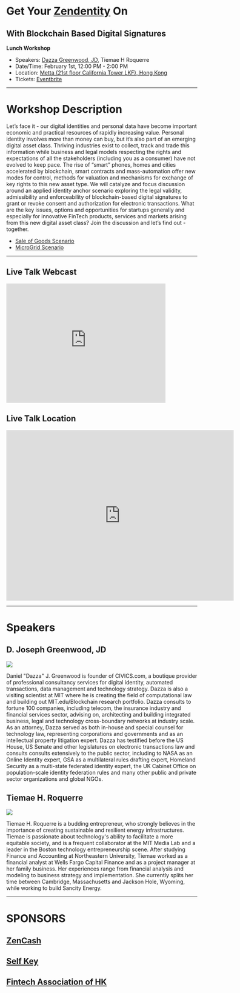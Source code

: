 # Get Your [Zendentity](http://zendentity.com) On
## With Blockchain Based Digital Signatures

**Lunch Workshop**
* Speakers: [Dazza Greenwood, JD](http://dazzagreenwood.com), Tiemae H Roquerre
* Date/Time: February 1st, 12:00 PM - 2:00 PM
* Location:  [Metta (21st floor California Tower LKF), Hong Kong](https://www.google.com/maps/place/Mett%C4%81/@22.280857,114.0854776,12z/data=!4m17!1m11!4m10!1m3!2m2!1d114.1551721!2d22.287846!1m5!1m1!1s0x3404007b2c091555:0x75f0632d0a46cfa9!2m2!1d114.155518!2d22.280872!3m4!1s0x3404007b2c091555:0x75f0632d0a46cfa9!8m2!3d22.280872!4d114.155518)
* Tickets: [Eventbrite](https://www.eventbrite.hk/e/blockchain-based-digital-signatures-decentralized-governance-tickets-42556898830?aff=erelexpmlt)

------------------

# Workshop Description

Let’s face it - our digital identities and personal data have become important economic and practical resources of rapidly increasing value. Personal identity involves more than money can buy, but it’s also part of an emerging digital asset class. Thriving industries exist to collect, track and trade this information while business and legal models respecting the rights and expectations of all the stakeholders (including you as a consumer) have not evolved to keep pace. The rise of “smart” phones, homes and cities accelerated by blockchain, smart contracts and mass-automation offer new modes for control, methods for valuation and mechanisms for exchange of key rights to this new asset type. We will catalyze and focus discussion around an applied identity anchor scenario exploring the legal validity, admissibility and enforceability of blockchain-based digital signatures to grant or revoke consent and authorization for electronic transactions. What are the key issues, options and opportunities for startups generally and especially for innovative FinTech products, services and markets arising from this new digital asset class? Join the discussion and let’s find out - together.

* [Sale of Goods Scenario](http://zendentity.com/SaleOfGoodsScenario.html)
* [MicroGrid Scenario](http://zendentity.com/MicrogridScenario.html)

-------------

## Live Talk Webcast

<iframe width="420" height="315" src="http://www.youtube.com/embed/XU0CCAMHwcU" frameborder="0" allowfullscreen></iframe>

## Live Talk Location

<iframe src="https://www.google.com/maps/embed?pb=!1m18!1m12!1m3!1d118141.57779663526!2d114.08547759916698!3d22.280856980614864!2m3!1f0!2f0!3f0!3m2!1i1024!2i768!4f13.1!3m3!1m2!1s0x3404007b2c091555%3A0x75f0632d0a46cfa9!2zTWV0dMSB!5e0!3m2!1sen!2sus!4v1516947243522" width="600" height="450" frameborder="0" style="border:0" allowfullscreen></iframe>

------------
# Speakers

## D. Joseph Greenwood, JD

![](https://i.imgur.com/DTwyBaN.png)


Daniel "Dazza" J. Greenwood is founder of CIVICS.com, a boutique provider of professional consultancy services for digital identity, automated transactions, data management and technology strategy. Dazza is also a visiting scientist at MIT where he is creating the field of computational law and building out MIT.edu/Blockchain research portfolio. Dazza consults to fortune 100 companies, including telecom, the insurance industry and financial services sector, advising on, architecting and building integrated business, legal and technology cross-boundary networks at industry scale. As an attorney, Dazza served as both in-house and special counsel for technology law, representing corporations and governments and as an intellectual property litigation expert. Dazza has testified before the US House, US Senate and other legislatures on electronic transactions law and consults consults extensively to the public sector, including to NASA as an Online Identity expert, GSA as a multilateral rules drafting expert, Homeland Security as a multi-state federated identity expert, the UK Cabinet Office on population-scale identity federation rules and many other public and private sector organizations and global NGOs.

## Tiemae H. Roquerre

![](https://i.imgur.com/5hHgKcm.png)

Tiemae H. Roquerre is a budding entrepreneur, who strongly believes in the importance of creating sustainable and resilient energy infrastructures. Tiemae is passionate about technology's ability to facilitate a more equitable society, and is a frequent collaborator at the MIT Media Lab and a leader in the Boston technology entrepreneurship scene. After studying Finance and Accounting at Northeastern University, Tiemae worked as a financial analyst at Wells Fargo Capital Finance and as a project manager at her family business. Her experiences range from financial analysis and modeling to business strategy and implementation. She currently splits her time between Cambridge, Massachusetts and Jackson Hole, Wyoming, while working to build Sancity Energy. 

------------

# SPONSORS

##  [ZenCash](https://zensystem.io/)

## [Self Key](https://selfkey.org/)
## [Fintech Association of HK](http://hkfintech.org/)
